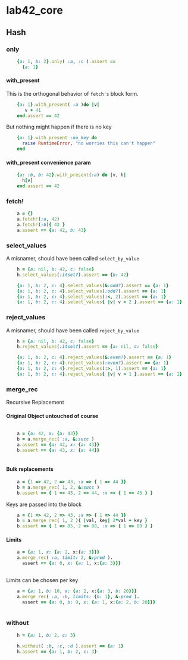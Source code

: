 # lab42\_core

## Hash

### only

```ruby
    {a: 1, b: 2}.only( :a, :c ).assert ==
      {a: 1}
```


#### with_present

This is the orthogonal behavior of `fetch's` block form.

```ruby
    {a: 1}.with_present( :a )do |v|
       v + 41
    end.assert == 42
```

But nothing might happen if there is no key

```ruby
    {a: 1}.with_present :no_key do
      raise RuntimeError, "no worries this can't happen"
    end
```


#### with_present convenience param

```ruby
    {a: :b, b: 42}.with_present(:a) do |v, h|
      h[v]
    end.assert == 42
```

### fetch!

```ruby
    a = {}
    a.fetch!(:a, 42)
    a.fetch!(:b){ 43 }
    a.assert == {a: 42, b: 43}
```

### select_values

A misnamer, should have been called `select_by_value`

```ruby
    h = {a: nil, b: 42, c: false}
    h.select_values(:itself).assert == {b: 42}

    {a: 1, b: 2, c: 4}.select_values(&:odd?).assert == {a: 1}
    {a: 1, b: 2, c: 4}.select_values(:odd?).assert == {a: 1}
    {a: 1, b: 2, c: 4}.select_values(:<, 2).assert == {a: 1}
    {a: 1, b: 2, c: 4}.select_values{ |v| v < 2 }.assert == {a: 1}
```

### reject_values

A misnamer, should have been called `reject_by_value`

```ruby
    h = {a: nil, b: 42, c: false}
    h.reject_values(:itself).assert == {a: nil, c: false}

    {a: 1, b: 2, c: 4}.reject_values(&:even?).assert == {a: 1}
    {a: 1, b: 2, c: 4}.reject_values(:even?).assert == {a: 1}
    {a: 1, b: 2, c: 4}.reject_values(:>, 1).assert == {a: 1}
    {a: 1, b: 2, c: 4}.reject_values{ |v| v > 1 }.assert == {a: 1}
```

### merge_rec

Recursive Replacement

#### Original Object untouched of course

```ruby

    a = {a: 42, x: {a: 43}}
    b = a.merge_rec( :a, &:succ )
    a.assert == {a: 42, x: {a: 43}}
    b.assert == {a: 43, x: {a: 44}}
    
```

#### Bulk replacements

```ruby
    a = {1 => 42, 2 => 43, :x => { 1 => 44 }} 
    b = a.merge_rec( 1, 2, &:succ )
    b.assert == { 1 => 43, 2 => 44, :x => { 1 => 45 } }
``` 

Keys are passed into the block
```ruby
    a = {1 => 42, 2 => 43, :x => { 1 => 44 }} 
    b = a.merge_rec( 1, 2 ){ |val, key| 2*val + key }
    b.assert == { 1 => 85, 2 => 88, :x => { 1 => 89 } }
``` 

#### Limits

```ruby
    a = {a: 1, x: {a: 2, x:{a: 3}}}
    a.merge_rec( :a, limit: 2, &:pred ).
      assert == {a: 0, x: {a: 1, x:{a: 3}}}
    
``` 

Limits can be chosen per key

```ruby
    a = {a: 1, b: 10, x: {a: 2, x:{a: 3, b: 20}}}
    a.merge_rec( :a, :b, limits: {b: 1}, &:pred ).
      assert == {a: 0, b: 9, x: {a: 1, x:{a: 2, b: 20}}}
    
``` 
### without

```ruby
    h = {a: 1, b: 2, c: 3}
  
    h.without( :b, :c, :d ).assert == {a: 1}
    h.assert == {a: 1, b: 2, c: 3}
```

